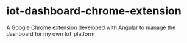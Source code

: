 # iot-dashboard-chrome-extension
A Google Chrome extension developed with Angular to manage the dashboard for my own IoT platform
